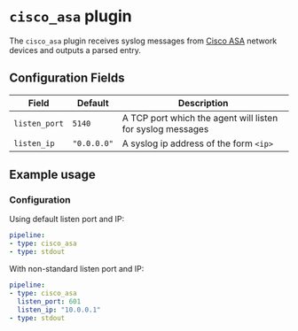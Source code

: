 
# `cisco_asa` plugin

The `cisco_asa` plugin receives syslog messages from [Cisco ASA](https://en.wikipedia.org/wiki/Cisco_ASA) network devices and outputs a parsed entry.

## Configuration Fields

| Field | Default | Description |
| --- | --- | --- |
| `listen_port` | `5140` | A TCP port which the agent will listen for syslog messages |
| `listen_ip` | `"0.0.0.0"`  | A syslog ip address of the form `<ip>` |

## Example usage

### Configuration

Using default listen port and IP:

```yaml
pipeline:
- type: cisco_asa
- type: stdout

```

With non-standard listen port and IP:

```yaml
pipeline:
- type: cisco_asa
  listen_port: 601
  listen_ip: "10.0.0.1"
- type: stdout

```